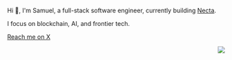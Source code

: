 <img src="https://lihbr.com/api/hr" alt="separator" height="3" width="2%" />

Hi 👋, I'm Samuel, a full-stack software engineer, currently building [Necta](https://github.com/getnecta).

I focus on blockchain, AI, and frontier tech.

[Reach me on X](https://x.com/samueldans0)

<p align="right">
  <img src="https://visitor-badge.laobi.icu/badge?page_id=samueldanso&left_color=black&left_text=visitors&right_color=black">
</p>

